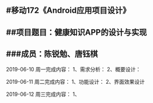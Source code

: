 #移动172《Android应用项目设计》
-
##项目题目：健康知识APP的设计与实现
--
###成员：陈锐勉、唐钰棋
---
2019-06-10 周一完成内容：
1、需求分析： 2、概要设计：

2019-06-11 周二完成内容：
1、功能设计： 2、界面效果设计

2019-06-12 周三完成内容：
1、

